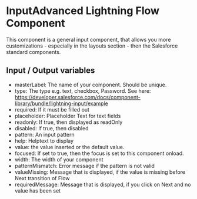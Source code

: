 # InputAdvanced Lightning Flow Component

This component is a general input component, that allows you more customizations - especially in the layouts section - then the Salesforce standard components.

## Input / Output variables

- masterLabel: The name of your component. Should be unique.
- type: The type e.g. text, checkbox, Password. See here: https://developer.salesforce.com/docs/component-library/bundle/lightning-input/example
- required: If it must be filled out
- placeholder: Placeholder Text for text fields
- readonly: If true, then displayed as readOnly
- disabled: If true, then disabled
- pattern: An input pattern
- help: Helptext to display
- value: the value inserted or the default value.
- focused: If set to true, then the focus is set to this component onload.
- width: The width of your component
- patternMismatch: Error message if the pattern is not valid
- valueMissing: Message that is displayed, if the value is missing before Next transition of Flow
- requiredMessage: Message that is displayed, if you click on Next and no value has been set

